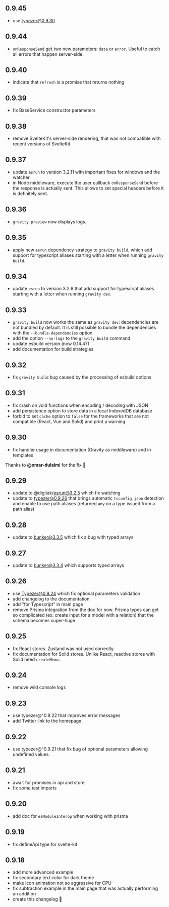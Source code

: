 ## 0.9.45

- use typezer@0.9.30
## 0.9.44

- `onResponseSend` get two new parameters: `data` or `error`. Useful to catch all errors that happen server-side.

## 0.9.40

- indicate that `refresh` is a promise that returns nothing

## 0.9.39

- fix BaseService constructor parameters

## 0.9.38

- remove SvelteKit's server-side rendering, that was not compatible with recent versions of SvelteKit

## 0.9.37

- update `esrun` to version 3.2.11 with important fixes for windows and the watcher.
- in Node middleware, execute the user callback `onResponseSend` before the response is actually sent. This allows to set special headers before it is definitely sent.

## 0.9.36

- `gravity preview` now displays logs.

## 0.9.35

- apply new `esrun` dependency strategy to `gravity build`, which add support for typescript aliases starting with a letter when running `gravity build`.

## 0.9.34

- update `esrun` to version 3.2.8 that add support for typescript aliases starting with a letter when running `gravity dev`.

## 0.9.33

- `gravity build` now works the same as `gravity dev`: dependencies are not bundled by default. It is still possible to bundle the dependencies with the `--bundle-dependencies` option
- add the option `--no-logs` to the `gravity build` command
- update esbuild version (now 0.14.47)
- add documentation for build strategies

## 0.9.32

- fix `gravity build` bug caused by the processing of esbuild options

## 0.9.31

- fix crash on void functions when encoding / decoding with JSON
- add persistence option to store data in a local IndexedDB database
- forbid to set `cache` option to `false` for the frameworks that are not compatible (React, Vue and Solid) and print a warning

## 0.9.30

- fix handler usage in documentation (Gravity as middleware) and in templates

Thanks to **@omar-dulaimi** for the fix 🎉

## 0.9.29

- update to @digitak/esrun@3.2.5 which fix watching
- update to typezer@0.9.26 that brings automatic `tsconfig.json` detection and enable to use path aliases (returned `any` on a type issued from a path alias)

## 0.9.28

- update to bunker@3.3.5 which fix a bug with typed arrays

## 0.9.27

- update to bunker@3.3.4 which supports typed arrays

## 0.9.26

- use Typezer@0.9.24 which fix optional parameters validation
- add changelog to the documentation
- add "for Typescript" in main page
- remove Prisma integration from the doc for now. Prisma types can get so complicated (ex: create input for a model with a relation) that the schema becomes super-huge

## 0.9.25

- fix React stores. Zustand was not used correctly.
- fix documentation for Solid stores. Unlike React, reactive stores with Solid need `createMemo`.

## 0.9.24

- remove wild console logs

## 0.9.23

- use typezer@^0.9.22 that improves error messages
- add Twitter link to the homepage

## 0.9.22

- use typezer@^0.9.21 that fix bug of optional parameters allowing undefined values

## 0.9.21

- await for promises in api and store
- fix some test imports

## 0.9.20

- add doc for `esModuleInterop` when working with prisma

## 0.9.19

- fix defineApi type for svelte-kit

## 0.9.18

- add more advanced example
- fix secondary text color for dark theme
- make icon animation not so aggressive for CPU
- fix subtraction example in the main page that was actually performing an addition
- create this changelog 🎉
